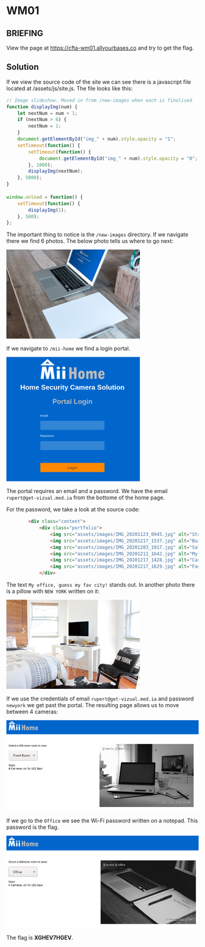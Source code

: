 # WM01
## BRIEFING
View the page at https://cfta-wm01.allyourbases.co and try to get the flag.

## Solution

If we view the source code of the site we can see there is a javascript file located at /assets/js/site.js. The file looks like this:

```js
// Image slideshow. Moved in from /new-images when each is finalised
function displayImg(num) {
    let nextNum = num + 1;
    if (nextNum > 6) {
        nextNum = 1;
    }
    document.getElementById("img_" + num).style.opacity = "1";
    setTimeout(function() {
        setTimeout(function() {
            document.getElementById("img_" + num).style.opacity = "0";
        }, 1000);
        displayImg(nextNum);
    }, 5000);
}

window.onload = function() {
    setTimeout(function() {
        displayImg(1);
    }, 500);
};
```

The important thing to notice is the `/new-images` directory. If we navigate there we find 6 photos. The below photo tells us where to go next:

<img src="miihome.jpg" width="350" >

If we navigate to `/mii-home` we find a login portal. 

<img src="portal.png" width="350" >

The portal requires an email and a password. We have the email `rupert@get-vizual.med.ia` from the bottome of the home page.


For the password, we take a look at the source code:

```html
        <div class="content">
            <div class="portfolio">
                <img src="assets/images/IMG_20201123_0945.jpg" alt="Street scene" id="img_1" style="opacity: 0"><br>
                <img src="assets/images/IMG_20201217_1537.jpg" alt="Buildings" id="img_2" style="opacity: 0"><br>
                <img src="assets/images/IMG_20201203_1917.jpg" alt="Salad" id="img_3" style="opacity: 0"><br>
                <img src="assets/images/IMG_20201211_1642.jpg" alt="My office, guess my fav city!" id="img_4" style="opacity: 0"><br>
                <img src="assets/images/IMG_20201217_1428.jpg" alt="Car" id="img_5" style="opacity: 0"><br>
                <img src="assets/images/IMG_20201217_1629.jpg" alt="Fashion" id="img_6" style="opacity: 0"><br>
            </div>
```
The text `My office, guess my fav city!` stands out. In another photo there is a pillow with `NEW YORK` written on it:

<img src="pillow.jpeg" width="350" >

If we use the credentials of email `rupert@get-vizual.med.ia` and password `newyork` we get past the portal. The resulting page allows us to move between 4 cameras:

<img src="frontroom.png" width="550" >

If we go to the `Office` we see the Wi-Fi password written on a notepad. This password is the flag.

<img src="office.png" width="550" >

The flag is **XGHEV7HGEV**.

